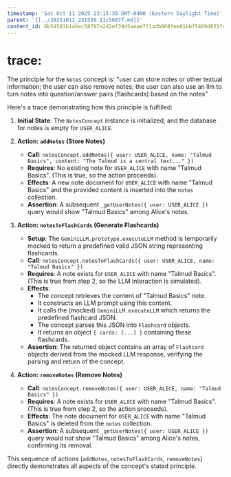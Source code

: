 ```yaml
---
timestamp: 'Sat Oct 11 2025 23:15:39 GMT-0400 (Eastern Daylight Time)'
parent: '[[../20251011_231539.11c5687f.md]]'
content_id: 6b54581b1abec58797a2d2ef39d5aeae7f1adb068fee01bbf5469d853fca2102
---
```


# trace:

The principle for the `Notes` concept is:
"user can store notes or other textual information; the user can also remove notes; the user can also use an llm to turn notes into question/answer pairs (flashcards) based on the notes"

Here's a trace demonstrating how this principle is fulfilled:

1. **Initial State**: The `NotesConcept` instance is initialized, and the database for notes is empty for `USER_ALICE`.

2. **Action: `addNotes` (Store Notes)**
   * **Call**: `notesConcept.addNotes({ user: USER_ALICE, name: "Talmud Basics", content: "The Talmud is a central text..." })`
   * **Requires**: No existing note for `USER_ALICE` with name "Talmud Basics". (This is true, so the action proceeds).
   * **Effects**: A new note document for `USER_ALICE` with name "Talmud Basics" and the provided content is inserted into the `notes` collection.
   * **Assertion**: A subsequent `_getUserNotes({ user: USER_ALICE })` query would show "Talmud Basics" among Alice's notes.

3. **Action: `notesToFlashCards` (Generate Flashcards)**
   * **Setup**: The `GeminiLLM.prototype.executeLLM` method is temporarily mocked to return a predefined valid JSON string representing flashcards.
   * **Call**: `notesConcept.notesToFlashCards({ user: USER_ALICE, name: "Talmud Basics" })`
   * **Requires**: A note exists for `USER_ALICE` with name "Talmud Basics". (This is true from step 2, so the LLM interaction is simulated).
   * **Effects**:
     * The concept retrieves the content of "Talmud Basics" note.
     * It constructs an LLM prompt using this content.
     * It calls the (mocked) `GeminiLLM.executeLLM` which returns the predefined flashcard JSON.
     * The concept parses this JSON into `Flashcard` objects.
     * It returns an object `{ cards: [...] }` containing these flashcards.
   * **Assertion**: The returned object contains an array of `Flashcard` objects derived from the mocked LLM response, verifying the parsing and return of the concept.

4. **Action: `removeNotes` (Remove Notes)**
   * **Call**: `notesConcept.removeNotes({ user: USER_ALICE, name: "Talmud Basics" })`
   * **Requires**: A note exists for `USER_ALICE` with name "Talmud Basics". (This is true from step 2, so the action proceeds).
   * **Effects**: The note document for `USER_ALICE` with name "Talmud Basics" is deleted from the `notes` collection.
   * **Assertion**: A subsequent `_getUserNotes({ user: USER_ALICE })` query would *not* show "Talmud Basics" among Alice's notes, confirming its removal.

This sequence of actions (`addNotes`, `notesToFlashCards`, `removeNotes`) directly demonstrates all aspects of the concept's stated principle.
